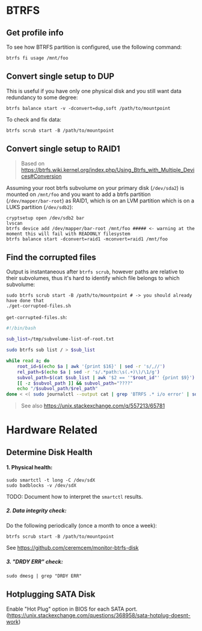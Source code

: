 # BTRFS 
## Get profile info 

To see how BTRFS partition is configured, use the following command:

```
btrfs fi usage /mnt/foo
```

## Convert single setup to DUP 

This is useful if you have only one physical disk and you still want data redundancy to some degree:

```
btrfs balance start -v -dconvert=dup,soft /path/to/mountpoint 
```

To check and fix data: 

```
btrfs scrub start -B /path/to/mountpoint
```

## Convert single setup to RAID1

> Based on https://btrfs.wiki.kernel.org/index.php/Using_Btrfs_with_Multiple_Devices#Conversion

Assuming your root btrfs subvolume on your primary disk (`/dev/sda2`) is mounted on `/mnt/foo` and you want to add a btrfs partition (`/dev/mapper/bar-root`) as RAID1, which is on an LVM partition which is on a LUKS partition (`/dev/sdb2`):

```
cryptsetup open /dev/sdb2 bar
lvscan 
btrfs device add /dev/mapper/bar-root /mnt/foo ##### <- warning at the moment this will fail with READONLY filesystem
btrfs balance start -dconvert=raid1 -mconvert=raid1 /mnt/foo
```

## Find the corrupted files 

Output is instantaneous after `btrfs scrub`, however paths are relative to their subvolumes, thus it's hard to identify which file belongs to which subvolume:

```
sudo btrfs scrub start -B /path/to/mountpoint # -> you should already have done that
./get-corrupted-files.sh
```

`get-corrupted-files.sh`: 

```sh
#!/bin/bash

sub_list=/tmp/subvolume-list-of-root.txt

sudo btrfs sub list / > $sub_list

while read a; do
    root_id=$(echo $a | awk '{print $16}' | sed -r 's/,//')
    rel_path=$(echo $a | sed -r 's/.*path:\s(.+)\)/\1/g')
    subvol_path=$(cat $sub_list | awk '$2 == '"$root_id"' {print $9}')
    [[ -z $subvol_path ]] && subvol_path="????"
    echo "/$subvol_path/$rel_path"
done < <( sudo journalctl --output cat | grep 'BTRFS .* i/o error' | sort | uniq )
```



> See also https://unix.stackexchange.com/q/557213/65781

# Hardware Related 

## Determine Disk Health 

#### 1. Physical health: 

```
sudo smartctl -t long -C /dev/sdX
sudo badblocks -v /dev/sdX
```

TODO: Document how to interpret the `smartctl` results. 

##### 2. Data integrity check: 

Do the following periodically (once a month to once a week):

```
btrfs scrub start -B /path/to/mountpoint
```

See https://github.com/ceremcem/monitor-btrfs-disk

##### 3. "DRDY ERR" check:

```
sudo dmesg | grep "DRDY ERR"
```


## Hotplugging SATA Disk

Enable "Hot Plug" option in BIOS for each SATA port. (https://unix.stackexchange.com/questions/368958/sata-hotplug-doesnt-work)

